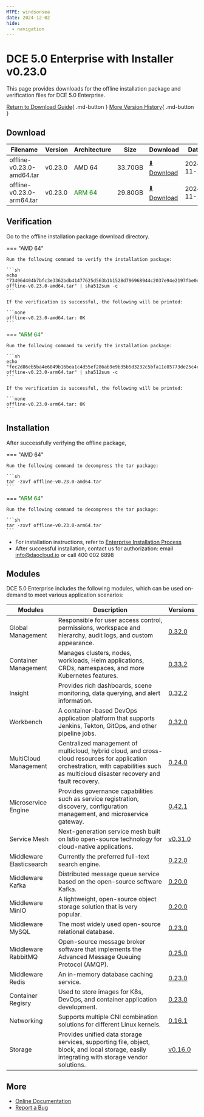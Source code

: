 ```yaml
---
MTPE: windsonsea
date: 2024-12-02
hide:
  - navigation
---
```


# DCE 5.0 Enterprise with Installer v0.23.0

This page provides downloads for the offline installation package and verification files for DCE 5.0 Enterprise.

[Return to Download Guide](../index.md#download-dce-50-enterprise){ .md-button } [More Version History](./dce5-installer-history.md){ .md-button }

## Download

| Filename | Version | Architecture | Size | Download | Date |
| --------- | ------- | ------------ | --------- | -------- | ----------- |
| offline-v0.23.0-amd64.tar | v0.23.0 | AMD 64 | 33.70GB | [:arrow_down: Download](https://qiniu-download-public.daocloud.io/DaoCloud_Enterprise/dce5/offline-v0.23.0-amd64.tar) | 2024-11-11 |
| offline-v0.23.0-arm64.tar | v0.23.0 | <font color="green">ARM 64</font> | 29.80GB | [:arrow_down: Download](https://qiniu-download-public.daocloud.io/DaoCloud_Enterprise/dce5/offline-v0.23.0-arm64.tar) | 2024-11-11 |

## Verification

Go to the offline installation package download directory.

=== "AMD 64"

    Run the following command to verify the installation package:

    ```sh
    echo "73406d404b7bfc3e3362bdb41477625d563b1b1528d796968944c2037e94e2197fbe0edd6192aacbf9fe91121ab199ecb75d11db8bed900abcc982d13a908612  offline-v0.23.0-amd64.tar" | sha512sum -c
    ```

    If the verification is successful, the following will be printed:

    ```none
    offline-v0.23.0-amd64.tar: OK
    ```

=== "<font color="green">ARM 64</font>"

    Run the following command to verify the installation package:

    ```sh
    echo "fec2d86eb5ba4e6049b16bea1c4d55ef286ab9e9b35b5d3232c5bfa11e85773de25c4cb18ce76e6d17be60703c403119cbedc5b535940c1cc3ce20af1d81b739  offline-v0.23.0-arm64.tar" | sha512sum -c
    ```

    If the verification is successful, the following will be printed:

    ```none
    offline-v0.23.0-arm64.tar: OK
    ```

## Installation

After successfully verifying the offline package,

=== "AMD 64"

    Run the following command to decompress the tar package:

    ```sh
    tar -zxvf offline-v0.23.0-amd64.tar
    ```

=== "<font color="green">ARM 64</font>"

    Run the following command to decompress the tar package:

    ```sh
    tar -zxvf offline-v0.23.0-arm64.tar
    ```

- For installation instructions, refer to [Enterprise Installation Process](../../install/commercial/start-install.md)
- After successful installation, contact us for authorization: email info@daocloud.io or call 400 002 6898

## Modules

DCE 5.0 Enterprise includes the following modules, which can be used on-demand to meet various application scenarios:

| Modules | Description | Versions |
| ------- | ----------- | -------- |
| Global Management | Responsible for user access control, permissions, workspace and hierarchy, audit logs, and custom appearance. | [0.32.0](../../ghippo/intro/release-notes.md#v0320) |
| Container Management | Manages clusters, nodes, workloads, Helm applications, CRDs, namespaces, and more Kubernetes features. | [0.33.2](../../kpanda/intro/release-notes.md#v0332) |
| Insight | Provides rich dashboards, scene monitoring, data querying, and alert information. | [0.32.2](../../insight/intro/release-notes.md#v0322) |
| Workbench | A container-based DevOps application platform that supports Jenkins, Tekton, GitOps, and other pipeline jobs. | [0.32.0](../../amamba/intro/release-notes.md#v0320) |
| MultiCloud Management | Centralized management of multicloud, hybrid cloud, and cross-cloud resources for application orchestration, with capabilities such as multicloud disaster recovery and fault recovery. | [0.24.0](../../kairship/intro/release-notes.md#v0240) |
| Microservice Engine | Provides governance capabilities such as service registration, discovery, configuration management, and microservice gateway. | [0.42.1](../../skoala/intro/release-notes.md#v0421) |
| Service Mesh | Next-generation service mesh built on Istio open-source technology for cloud-native applications. | [v0.31.0](../../mspider/intro/release-notes.md#v0310) |
| Middleware Elasticsearch | Currently the preferred full-text search engine. | [0.22.0](../../middleware/elasticsearch/release-notes.md#v0220) |
| Middleware Kafka | Distributed message queue service based on the open-source software Kafka. | [0.20.0](../../middleware/kafka/release-notes.md#v0200) |
| Middleware MinIO | A lightweight, open-source object storage solution that is very popular. | [0.20.0](../../middleware/minio/release-notes.md#v0200) |
| Middleware MySQL | The most widely used open-source relational database. | [0.23.0](../../middleware/mysql/release-notes.md#v0230) |
| Middleware RabbitMQ | Open-source message broker software that implements the Advanced Message Queuing Protocol (AMQP). | [0.25.0](../../middleware/rabbitmq/release-notes.md#v0250) |
| Middleware Redis | An in-memory database caching service. | [0.23.0](../../middleware/redis/release-notes.md#v0230) |
| Container Regisry | Used to store images for K8s, DevOps, and container application development. | [0.23.0](../../kangaroo/intro/release-notes.md#v0230) |
| Networking | Supports multiple CNI combination solutions for different Linux kernels. | [0.16.1](../../network/intro/release-notes.md#v0161) |
| Storage | Provides unified data storage services, supporting file, object, block, and local storage, easily integrating with storage vendor solutions. | [v0.16.0](../../storage/hwameistor/release-notes.md#v0160) |

## More

- [Online Documentation](../../dce/index.md)
- [Report a Bug](https://github.com/DaoCloud/DaoCloud-docs/issues)
